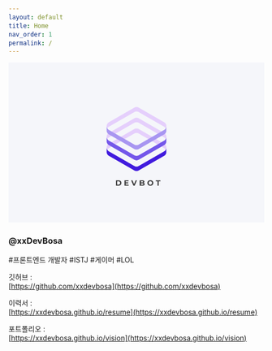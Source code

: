 ```yaml
---
layout: default
title: Home
nav_order: 1
permalink: /
---
```


![title_devbot](/assets/images/title_devbot.png)

### @xxDevBosa
#프론트엔드 개발자 #ISTJ #게이머 #LOL

깃허브 : \
[https://github.com/xxdevbosa](https://github.com/xxdevbosa)

이력서 : \
[https://xxdevbosa.github.io/resume](https://xxdevbosa.github.io/resume)

포트폴리오 : \
[https://xxdevbosa.github.io/vision](https://xxdevbosa.github.io/vision)
